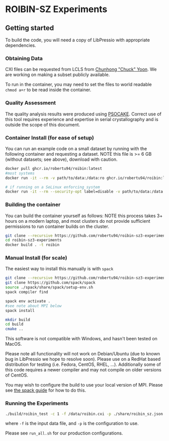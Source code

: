 # ROIBIN-SZ Experiments

## Getting started

To build the code, you will need a copy of LibPressio with appropriate dependencies.

### Obtaining Data

CXI files can be requested from LCLS from [Chunhong "Chuck" Yoon](https://profiles.stanford.edu/chun-hong-yoon).  We are working on making a subset publicly available.

To run in the container, you may need to set the files to world readable `chmod a+r` to be read inside the container.

### Quality Assessment

The quality analysis results were produced using [PSOCAKE](https://confluence.slac.stanford.edu/display/PSDM/Psocake+SFX+tutorial).
Correct use of this tool requires experience and expertise in serial
crystallography and is outside the scope of this document.


### Container Install (for ease of setup)

You can run an example code on a small dataset by running with the following container and requesting a dataset.
NOTE this file is >= 6 GB (without datasets; see above), download with caution.

```bash
docker pull ghcr.io/robertu94/roibin:latest
#most systems
docker run -it --rm -v path/to/data:/data:ro ghcr.io/robertu94/roibin:latest

# if running on a SeLinux enforcing system
docker run -it --rm --security-opt label=disable -v path/to/data:/data:ro roibin
```

### Building the container

You can build the container yourself as follows:
NOTE this process takes 3+ hours on a modern laptop, and most clusters do not
provide sufficient permissions to run container builds on the cluster.

```bash
git clone --recursive https://github.com/robertu94/roibin-sz3-experiments
cd roibin-sz3-experiments
docker build . -t roibin
```

### Manual Install (for scale)

The easiest way to install this manually is with `spack`

```bash
git clone --recursive https://github.com/robertu94/roibin-sz3-experiments
git clone https://github.com/spack/spack
source ./spack/share/spack/setup-env.sh
spack compiler find

spack env activate .
#see note about MPI below
spack install

mkdir build
cd build
cmake ..
```

This software is not compatible with Windows, and hasn't been tested on MacOS.

Please note all functionality will not work on Debian/Ubuntu (due to known bug in LibPressio we hope to resolve soon).
Please use on a RedHat based distribution for testing (i.e. Fedora, CentOS, RHEL, ...).
Additionally some of this code requires a newer compiler and may not compile on older versions of CentOS.

You may wish to configure the build to use your local version of MPI.
Please see [the spack guide](https://spack.readthedocs.io/en/latest/build_settings.html#external-packages) for how to do this.

### Running the Experiments

```bash
./build/roibin_test -c 1 -f /data/roibin.cxi -p ./share/roibin_sz.json
```

where `-f` is the input data file, and `-p` is the configuration to use.

Please see `run_all.sh` for our production configurations.

